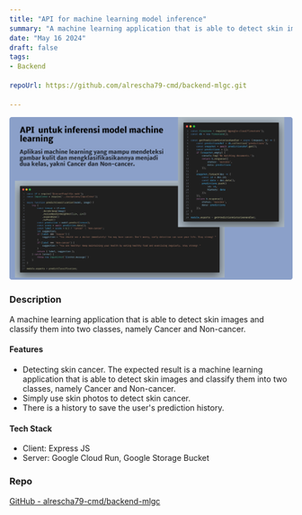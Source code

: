 ```yaml
---
title: "API for machine learning model inference"
summary: "A machine learning application that is able to detect skin images and classify them into two classes, namely Cancer and Non-cancer."
date: "May 16 2024"
draft: false
tags:
- Backend

repoUrl: https://github.com/alrescha79-cmd/backend-mlgc.git

---
```


![API for machine learning model inference](<../../../../public/mlgc.png>)

### Description

A machine learning application that is able to detect skin images and classify them into two classes, namely Cancer and Non-cancer.

#### Features

- Detecting skin cancer. The expected result is a machine learning application that is able to detect skin images and classify them into two classes, namely Cancer and Non-cancer.
- Simply use skin photos to detect skin cancer.
- There is a history to save the user's prediction history.

#### Tech Stack

- Client: Express JS
- Server: Google Cloud Run, Google Storage Bucket

### Repo

[GitHub - alrescha79-cmd/backend-mlgc](https://github.com/alrescha79-cmd/backend-mlgc.git)
